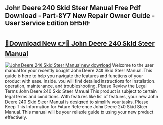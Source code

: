 ## John Deere 240 Skid Steer Manual Free Pdf Download - Part-8Y7 New Repair Owner Guide - User Service Edition bH5RF

# <h2><a href="http://bc90243.oget.top/?id=John+Deere+240+Skid+Steer+Manual">🔗Download New 👉🔴 John Deere 240 Skid Steer Manual</a></h2>

[![John Deere 240 Skid Steer Manual new download](https://i.imgur.com/5g1atiW.png)](http://bc90243.oget.top/?id=John+Deere+240+Skid+Steer+Manual)
Welcome to the user manual for your recently bought John Deere 240 Skid Steer Manual. This guide is here to help you navigate the features and functions of your product with ease. Inside, you will find detailed instructions for installation, operation, maintenance, and troubleshooting. Please Review the Legal Terms John Deere 240 Skid Steer Manual This product is subject to certain legal terms and conditions. With features like list of features, your new John Deere 240 Skid Steer Manual is designed to simplify your tasks. Please Keep This Information for Future Reference John Deere 240 Skid Steer Manual. This manual will be your reliable guide to using your new product effectively.
